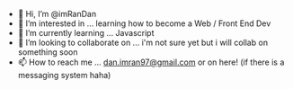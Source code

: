 - 👋 Hi, I’m @imRanDan
- 👀 I’m interested in ... learning how to become a Web / Front End Dev
- 🌱 I’m currently learning ... Javascript
- 💞️ I’m looking to collaborate on ... i'm not sure yet but i will collab on something soon
- 📫 How to reach me ... dan.imran97@gmail.com or on here! (if there is a messaging system haha)

<!---
imRanDan/imRanDan is a ✨ special ✨ repository because its `README.md` (this file) appears on your GitHub profile.
You can click the Preview link to take a look at your changes.
--->
